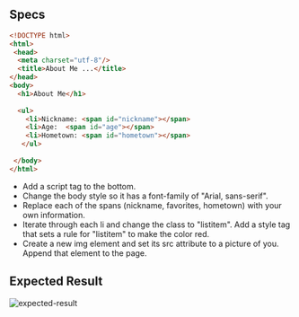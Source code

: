 ## Specs

```html
<!DOCTYPE html>
<html>
 <head>
  <meta charset="utf-8"/>
  <title>About Me ...</title>
</head>
<body>
  <h1>About Me</h1>
  
  <ul>
    <li>Nickname: <span id="nickname"></span>
    <li>Age:  <span id="age"></span>
    <li>Hometown: <span id="hometown"></span>
   </ul>
  
 </body>
</html>
```

- Add a script tag to the bottom.
- Change the body style so it has a font-family of "Arial, sans-serif".
- Replace each of the spans (nickname, favorites, hometown) with your own information.
- Iterate through each li and change the class to "listitem". Add a style tag that sets a rule for "listitem" to make the color red.
- Create a new img element and set its src attribute to a picture of you. Append that element to the page.

## Expected Result
![expected-result](https://skilvul-prod-01.s3.ap-southeast-1.amazonaws.com/lesson/full-stack-assignment/code-challenge-dom-add-element.png)